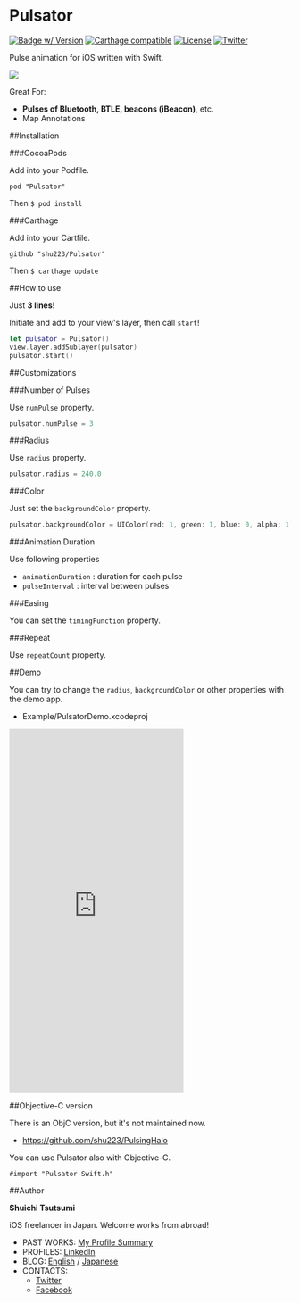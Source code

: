 Pulsator
===========

[![Badge w/ Version](http://cocoapod-badges.herokuapp.com/v/Pulsator/badge.png)](http://cocoadocs.org/docsets/Pulsator)
[![Carthage compatible](https://img.shields.io/badge/Carthage-compatible-4BC51D.svg?style=flat)](https://github.com/Carthage/Carthage)
[![License](http://img.shields.io/badge/license-MIT-lightgrey.svg?style=flat
)](http://mit-license.org)
[![Twitter](https://img.shields.io/badge/twitter-@shu223-blue.svg?style=flat)](http://twitter.com/shu223)

Pulse animation for iOS written with Swift.

![](demo.gif)
                    
Great For:

- **Pulses of Bluetooth, BTLE, beacons (iBeacon)**, etc.
- Map Annotations

##Installation

###CocoaPods

Add into your Podfile.

```:Podfile
pod "Pulsator"
```

Then `$ pod install`

###Carthage

Add into your Cartfile.

```:Cartfile
github "shu223/Pulsator"
```

Then `$ carthage update`


##How to use

Just **3 lines**!

Initiate and add to your view's layer, then call `start`!

```swift
let pulsator = Pulsator()
view.layer.addSublayer(pulsator)
pulsator.start()
```


##Customizations

###Number of Pulses

Use `numPulse` property.

```swift
pulsator.numPulse = 3
```

###Radius

Use `radius` property.

```swift
pulsator.radius = 240.0
```

###Color

Just set the `backgroundColor` property.

```swift
pulsator.backgroundColor = UIColor(red: 1, green: 1, blue: 0, alpha: 1).CGColor
```

###Animation Duration

Use following properties

- `animationDuration` : duration for each pulse
- `pulseInterval` : interval between pulses

###Easing

You can set the `timingFunction` property.


###Repeat

Use `repeatCount` property.


##Demo

You can try to change the `radius`,  `backgroundColor`  or other properties with the demo app.

- Example/PulsatorDemo.xcodeproj

<iframe src="https://appetize.io/embed/45kwjngp1xud45eeqhxqy8qqew?device=iphone6s&scale=75&autoplay=false&orientation=portrait&deviceColor=black" width="312px" height="653px" frameborder="0" scrolling="no"></iframe>




##Objective-C version

There is an ObjC version, but it's not maintained now.

- https://github.com/shu223/PulsingHalo

You can use Pulsator also with Objective-C.

```
#import "Pulsator-Swift.h"
```


##Author

**Shuichi Tsutsumi**

iOS freelancer in Japan. Welcome works from abroad!

- PAST WORKS:  [My Profile Summary](https://medium.com/@shu223/my-profile-summary-f14bfc1e7099#.vdh0i7clr)
- PROFILES: [LinkedIn](https://www.linkedin.com/profile/view?id=214896557)
- BLOG: [English](https://medium.com/@shu223/) / [Japanese](http://d.hatena.ne.jp/shu223/)
- CONTACTS:
  - [Twitter](https://twitter.com/shu223)
  - [Facebook](https://www.facebook.com/shuichi.tsutsumi)
